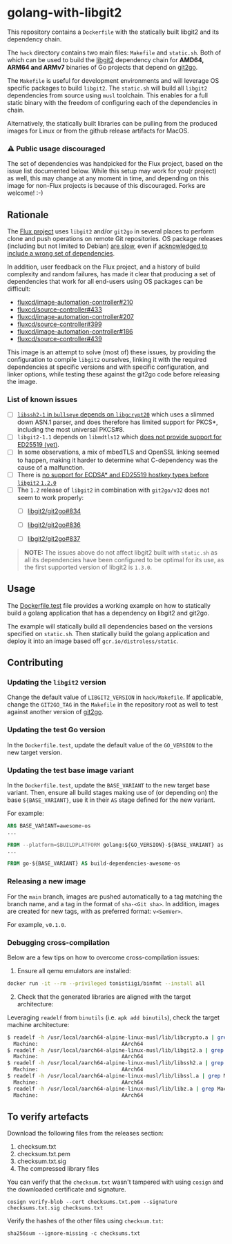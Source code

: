 # golang-with-libgit2

This repository contains a `Dockerfile` with the statically built libgit2 and its dependency chain.

The `hack` directory contains two main files: `Makefile` and `static.sh`.
Both of which can be used to build the [libgit2][] dependency chain for **AMD64, ARM64 and ARMv7** binaries 
of Go projects that depend on [git2go][]. 

The `Makefile` is useful for development environments and will leverage OS specific packages to build `libgit2`.
The `static.sh` will build all `libgit2` dependencies from source using `musl` toolchain. This enables for a full
static binary with the freedom of configuring each of the dependencies in chain.

Alternatively, the statically built libraries can be pulling from the produced images for Linux or from the github release artifacts for MacOS.

### :warning: **Public usage discouraged**

The set of dependencies was handpicked for the Flux project, based on the issue list documented below. While this setup
may work for you(r project) as well, this may change at any moment in time, and depending on this image for non-Flux
projects is because of this discouraged. Forks are welcome! :-)

## Rationale

The [Flux project][] uses `libgit2` and/or `git2go` in several places to perform clone and push operations on remote
Git repositories. OS package releases (including but not limited to Debian) [are slow][libgit2-debian-tracker],
even if [acknowledged to include a wrong set of dependencies][libssh2-1-misconfiguration].

In addition, user feedback on the Flux project, and a history of build complexity and random failures, has made it clear
that producing a set of dependencies that work for all end-users using OS packages can be difficult:

- [fluxcd/image-automation-controller#210](https://github.com/fluxcd/image-automation-controller/issues/210)
- [fluxcd/source-controller#433](https://github.com/fluxcd/source-controller/issues/433)
- [fluxcd/image-automation-controller#207](https://github.com/fluxcd/image-automation-controller/issues/207)
- [fluxcd/source-controller#399](https://github.com/fluxcd/source-controller/issues/399)
- [fluxcd/image-automation-controller#186](https://github.com/fluxcd/image-automation-controller/issues/186)
- [fluxcd/source-controller#439](https://github.com/fluxcd/source-controller/issues/439)

This image is an attempt to solve (most of) these issues, by providing the configuration to compile `libgit2` ourselves,
linking it with the required dependencies at specific versions and with specific configuration, and linker options,
while testing these against the git2go code before releasing the image.

### List of known issues

- [ ] [`libssh2-1` in `bullseye` depends on `libgcrypt20`][libssh2-1-misconfiguration] which uses a slimmed down ASN.1
      parser, and does therefore has limited support for PKCS*, including the most universal PKCS#8.
- [ ] `libgit2-1.1` depends on `libmdtls12` which [does not provide support for ED25519 (yet)][mbedtls-ed25519].
- [ ] In some observations, a mix of mbedTLS and OpenSSL linking seemed to happen, making it harder to determine what
      C-dependency  was the cause of a malfunction.
- [ ] There is [no support for ECDSA* and ED25519 hostkey types before `libgit2` `1.2.0`][libgit2-5750]
- [ ] The `1.2` release of `libgit2` in combination with `git2go/v32` does not seem to work properly:
  - [ ] [libgit2/git2go#834](https://github.com/libgit2/git2go/issues/834)
  - [ ] [libgit2/git2go#836](https://github.com/libgit2/git2go/issues/836)
  - [ ] [libgit2/git2go#837](https://github.com/libgit2/git2go/issues/837)


> **NOTE:** The issues above do not affect libgit2 built with `static.sh` as all its
dependencies have been configured to be optimal for its use, as the first supported version of libgit2 is `1.3.0`.


## Usage

The [Dockerfile.test](./Dockerfile.test) file provides a working example on how to statically build a golang application that has a dependency on libgit2 and git2go.

The example will statically build all dependencies based on the versions specified on `static.sh`.
Then statically build the golang application and deploy it into an image based off `gcr.io/distroless/static`.

## Contributing

### Updating the `libgit2` version

Change the default value of `LIBGIT2_VERSION` in `hack/Makefile`. If applicable, change the `GIT2GO_TAG` in the
`Makefile` in the repository root as well to test against another version of [git2go][].

### Updating the test Go version

In the `Dockerfile.test`, update the default value of the `GO_VERSION` to the new target version.

### Updating the test base image variant

In the `Dockerfile.test`, update the `BASE_VARIANT` to the new target base variant. Then, ensure all build stages making use
of (or depending on) the base `${BASE_VARIANT}`, use it in their `AS` stage defined for the new variant.

For example:

```Dockerfile
ARG BASE_VARIANT=awesome-os
...

FROM --platform=$BUILDPLATFORM golang:${GO_VERSION}-${BASE_VARIANT} as go-awesome-os
...

FROM go-${BASE_VARIANT} AS build-dependencies-awesome-os
```

### Releasing a new image

For the `main` branch, images are pushed automatically to a tag matching the branch name, and a tag in the format of
`sha-<Git sha>`. In addition, images are created for new tags, with as preferred format: `v<SemVer>`.

For example, `v0.1.0`.

### Debugging cross-compilation

Below are a few tips on how to overcome cross-compilation issues:

1) Ensure all qemu emulators are installed:
```sh
docker run -it --rm --privileged tonistiigi/binfmt --install all
```

2) Check that the generated libraries are aligned with the target architecture:

Leveraging `readelf` from `binutils` (i.e. `apk add binutils`), check the target machine
architecture:

```sh
$ readelf -h /usr/local/aarch64-alpine-linux-musl/lib/libcrypto.a | grep Machine |sort -u
  Machine:                           AArch64
$ readelf -h /usr/local/aarch64-alpine-linux-musl/lib/libgit2.a | grep Machine | sort -u
  Machine:                           AArch64
$ readelf -h /usr/local/aarch64-alpine-linux-musl/lib/libssh2.a | grep Machine | sort -u
  Machine:                           AArch64
$ readelf -h /usr/local/aarch64-alpine-linux-musl/lib/libssl.a | grep Machine | sort -u
  Machine:                           AArch64
$ readelf -h /usr/local/aarch64-alpine-linux-musl/lib/libz.a | grep Machine | sort -u
  Machine:                           AArch64
```


[xx]: https://github.com/tonistiigi/xx
[Go container image]: https://hub.docker.com/_/golang
[libgit2]: https://github.com/libgit2/libgit2
[git2go]: https://github.com/libgit2/git2go
[Flux project]: https://github.com/fluxcd
[libgit2-debian-tracker]: https://tracker.debian.org/pkg/libgit2
[libssh2-1-misconfiguration]: https://bugs.debian.org/cgi-bin/bugreport.cgi?bug=668271
[mbedtls-ed25519]: https://github.com/ARMmbed/mbedtls/issues/2452
[libgit2-5750]: https://github.com/libgit2/libgit2/pull/5750

## To verify artefacts

Download the following files from the releases section:
1. checksum.txt
2. checksum.txt.pem
3. checksum.txt.sig
4. The compressed library files

You can verify that the `checksum.txt` wasn't tampered with using `cosign` and the downloaded certificate and signature.

```
cosign verify-blob --cert checksums.txt.pem --signature checksums.txt.sig checksums.txt
```

Verify the hashes of the other files using `checksum.txt`:

```
sha256sum --ignore-missing -c checksums.txt
```